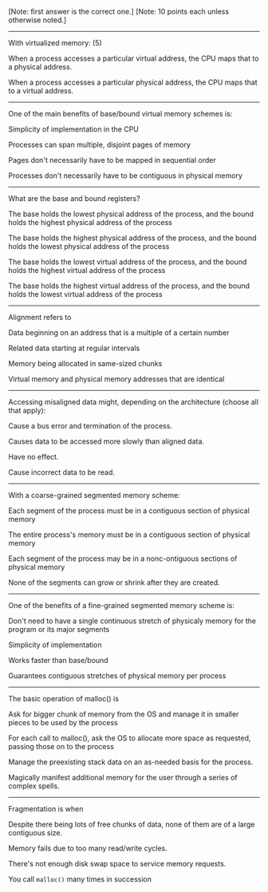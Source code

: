 [Note: first answer is the correct one.]
[Note: 10 points each unless otherwise noted.]

---

With virtualized memory: (5)

When a process accesses a particular virtual address, the CPU maps that to a physical address.

When a process accesses a particular physical address, the CPU maps that to a virtual address.

---

One of the main benefits of base/bound virtual memory schemes is:

Simplicity of implementation in the CPU

Processes can span multiple, disjoint pages of memory

Pages don't necessarily have to be mapped in sequential order

Processes don't necessarily have to be contiguous in physical memory

---

What are the base and bound registers?

The base holds the lowest physical address of the process, and the bound holds the highest physical address of the process

The base holds the highest physical address of the process, and the bound holds the lowest physical address of the process

The base holds the lowest virtual address of the process, and the bound holds the highest virtual address of the process

The base holds the highest virtual address of the process, and the bound holds the lowest virtual address of the process

---

Alignment refers to

Data beginning on an address that is a multiple of a certain number

Related data starting at regular intervals

Memory being allocated in same-sized chunks

Virtual memory and physical memory addresses that are identical

---

Accessing misaligned data might, depending on the architecture (choose all that apply):

Cause a bus error and termination of the process.

Causes data to be accessed more slowly than aligned data.

Have no effect.

Cause incorrect data to be read.

---

With a coarse-grained segmented memory scheme:

Each segment of the process must be in a contiguous section of physical memory

The entire process's memory must be in a contiguous section of physical memory

Each segment of the process may be in a nonc-ontiguous sections of physical memory

None of the segments can grow or shrink after they are created.

---

One of the benefits of a fine-grained segmented memory scheme is:

Don't need to have a single continuous stretch of physicaly memory for the program or its major segments

Simplicity of implementation

Works faster than base/bound

Guarantees contiguous stretches of physical memory per process

---

The basic operation of malloc() is

Ask for bigger chunk of memory from the OS and manage it in smaller pieces to be used by the process

For each call to malloc(), ask the OS to allocate more space as requested, passing those on to the process

Manage the preexisting stack data on an as-needed basis for the process.

Magically manifest additional memory for the user through a series of complex spells.

---

Fragmentation is when

Despite there being lots of free chunks of data, none of them are of a large contiguous size.

Memory fails due to too many read/write cycles.

There's not enough disk swap space to service memory requests.

You call `malloc()` many times in succession

